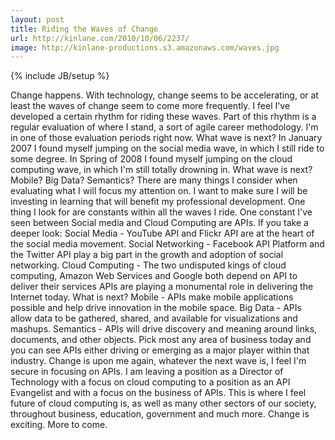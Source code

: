 ```yaml
---
layout: post
title: Riding the Waves of Change
url: http://kinlane.com/2010/10/06/2237/
image: http://kinlane-productions.s3.amazonaws.com/waves.jpg
---
```

{% include JB/setup %}
<p>
     Change happens. With technology, change seems to be accelerating, or at least the waves of change seem to come more frequently. I feel I've developed a certain rhythm for riding these waves. Part of this rhythm is a regular evaluation of where I stand, a sort of agile career methodology. I'm in one of those evaluation periods right now. What wave is next? In January 2007 I found myself jumping on the social media wave, in which I still ride to some degree. In Spring of 2008 I found myself jumping on the cloud computing wave, in which I'm still totally drowning in. What wave is next? Mobile? Big Data? Semantics? There are many things I consider when evaluating what I will focus my attention on. I want to make sure I will be investing in learning that will benefit my professional development. One thing I look for are constants within all the waves I ride. One constant I've seen between Social media and Cloud Computing are APIs. If you take a deeper look: Social Media - YouTube API and Flickr API are at the heart of the social media movement. Social Networking - Facebook API Platform and the Twitter API play a big part in the growth and adoption of social networking. Cloud Computing - The two undisputed kings of cloud computing, Amazon Web Services and Google both depend on API to deliver their services APIs are playing a monumental role in delivering the Internet today. What is next? Mobile - APIs make mobile applications possible and help drive innovation in the mobile space. Big Data - APIs allow data to be gathered, shared, and available for visualizations and mashups. Semantics - APIs will drive discovery and meaning around links, documents, and other objects. Pick most any area of business today and you can see APIs either driving or emerging as a major player within that industry. Change is upon me again, whatever the next wave is, I feel I'm secure in focusing on APIs. I am leaving a position as a Director of Technology with a focus on cloud computing to a position as an API Evangelist and with a focus on the business of APIs. This is where I feel future of cloud computing is, as well as many other sectors of our society, throughout business, education, government and much more. Change is exciting. More to come.
</p>